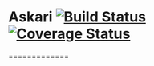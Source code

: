 # Askari [![Build Status](https://travis-ci.org/devton/askari-python.svg?branch=master)](https://travis-ci.org/devton/askari-python) [![Coverage Status](https://coveralls.io/repos/devton/askari-python/badge.png?branch=master)](https://coveralls.io/r/devton/askari-python?branch=master)
=============
